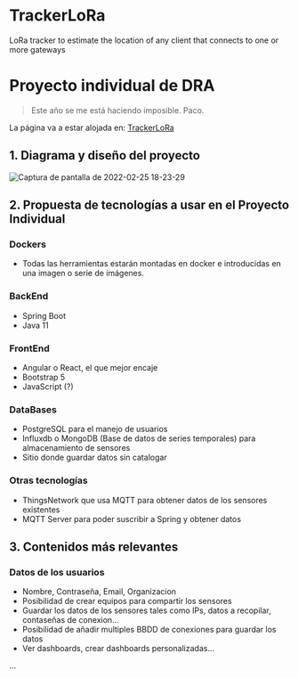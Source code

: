 # TrackerLoRa
LoRa tracker to estimate the location of any client that connects to one or more gateways
# Proyecto individual de DRA

> Este año se me está haciendo imposible. 
> Paco.

La página va a estar alojada en: 
[TrackerLoRa](https://trackerlora.lopezcarrillo.com)

## 1. Diagrama y diseño del proyecto

![Captura de pantalla de 2022-02-25 18-23-29](https://user-images.githubusercontent.com/38069658/155759553-5ca53652-802b-4063-a81d-e3f600677012.png)



## 2. Propuesta de tecnologías a usar en el Proyecto Individual

### Dockers 
* Todas las herramientas estarán montadas en docker e introducidas en una imagen o serie de imágenes.

### BackEnd
* Spring Boot
* Java 11

### FrontEnd
* Angular o React, el que mejor encaje 
* Bootstrap 5
* JavaScript (?)

### DataBases
* PostgreSQL para el manejo de usuarios
* Influxdb o MongoDB (Base de datos de series temporales) para almacenamiento de sensores
* Sitio donde guardar datos sin catalogar

### Otras tecnologías
* ThingsNetwork que usa MQTT para obtener datos de los sensores existentes
* MQTT Server para poder suscribir a Spring y obtener datos


## 3. Contenidos más relevantes

### Datos de los usuarios
* Nombre, Contraseña, Email, Organizacion
* Posibilidad de crear equipos para compartir los sensores
* Guardar los datos de los sensores tales como IPs, datos a recopilar, contaseñas de conexion... 
* Posibilidad de añadir multiples BBDD de conexiones para guardar los datos
* Ver dashboards, crear dashboards personalizadas... 

...
